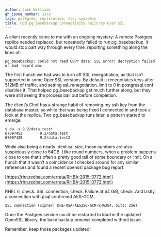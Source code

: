 ```yaml
---
author: Josh Williams
gh_issue_number: 1179
tags: postgres, replication, tls, sysadmin
title: Odd pg_basebackup Connectivity Failures Over SSL
---
```


A client recently came to me with an ongoing mystery: A remote Postgres replica needed replaced, but repeatedly failed to run pg_basebackup. It would stop part way through every time, reporting something along the lines of:

```
pg_basebackup: could not read COPY data: SSL error: decryption failed or bad record mac
```

The first hunch we had was to turn off SSL renegotiation, as that isn’t supported in some OpenSSL versions. By default it renegotiates keys after 512MB of traffic, and setting ssl_renegotiation_limit to 0 in postgresql.conf disables it. That helped pg_basebackup get much further along, but they were still seeing the process bail out before completion.

The client’s Chef has a strange habit of removing my ssh key from the database master, so while that was being fixed I connected in and took a look at the replica. Two pg_basebackup runs later, a pattern started to emerge:

```
$ du -s 9.2/data.test*
67097452        9.2/data.test
67097428        9.2/data.test2
```
While also being a nearly identical size, those numbers are also suspiciously close to 64GB. I like round numbers, when a problem happens close to one that’s often a pretty good tell of some boundary or limit. On a hunch that it wasn’t a coincidence I checked around for any similar references and found a recent openssl package bug report:

[https://rhn.redhat.com/errata/RHBA-2015-0772.html](https://rhn.redhat.com/errata/RHBA-2015-0772.html)

RHEL 6, check. SSL connection, check. Failure at 64 GiB, check. And lastly, a connection with psql confirmed AES-GCM:

```
SSL connection (cipher: DHE-RSA-AES256-GCM-SHA384, bits: 256)
```

Once the Postgres service could be restarted to load in the updated OpenSSL library, the base backup process completed without issue.

Remember, keep those packages updated!
